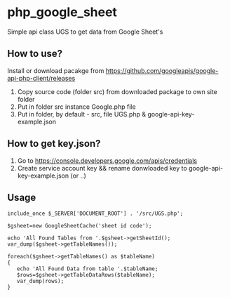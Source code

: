 # php_google_sheet
Simple api class UGS to get data from Google Sheet's

## How to use?

Install or download pacakge from https://github.com/googleapis/google-api-php-client/releases

1. Copy source code (folder src) from downloaded package to own site folder
2. Put in folder src instance Google.php file
3. Put in folder, by default - src, file UGS.php & google-api-key-example.json

## How to get key.json?
1. Go to https://console.developers.google.com/apis/credentials
2. Create service account key && rename donwloaded key to google-api-key-example.json (or ..)

## Usage
```
include_once $_SERVER['DOCUMENT_ROOT'] . '/src/UGS.php';

$gsheet=new GoogleSheetCache('sheet id code');

echo 'All Found Tables from '.$gsheet->getSheetId();
var_dump($gsheet->getTableNames());

foreach($gsheet->getTableNames() as $tableName)
{
   echo 'All Found Data from table '.$tableName;
   $rows=$gsheet->getTableDataRows($tableName);
   var_dump(rows);
}

```
